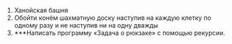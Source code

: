 1. Ханойская башня
2. Обойти конём шахматную доску наступив на каждую клетку по одному разу и не наступив ни на одну дважды
3. ***Написать программу «Задача о рюкзаке» с помощью рекурсии.